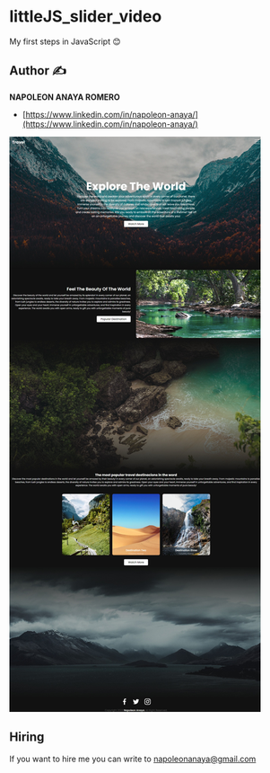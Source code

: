 # littleJS_slider_video
My first steps in JavaScript 😊

## Author ✍

**NAPOLEON ANAYA ROMERO**

-	[https://www.linkedin.com/in/napoleon-anaya/](https://www.linkedin.com/in/napoleon-anaya/)


![..](https://github.com/alucart2005/little_tourism_page/blob/main/img/preview-pc.jpeg?raw=true)



## Hiring 
If you want to hire me you can write to napoleonanaya@gmail.com
